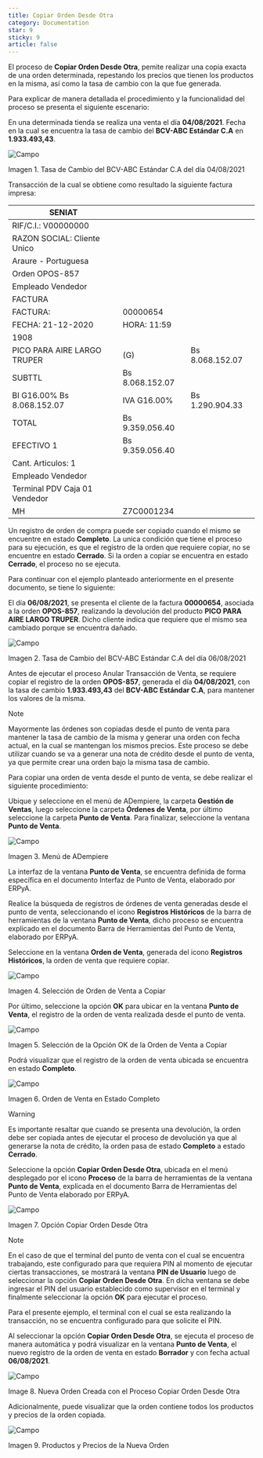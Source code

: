 ```yaml
---
title: Copiar Orden Desde Otra
category: Documentation
star: 9
sticky: 9
article: false
---
```


El proceso de **Copiar Orden Desde Otra**, pemite realizar una copia exacta de una orden determinada, repestando los precios que tienen los productos en la misma, así como la tasa de cambio con la que fue generada.

Para explicar de manera detallada el procedimiento y la funcionalidad del proceso se presenta el siguiente escenario:

En una determinada tienda se realiza una venta el día **04/08/2021**. Fecha en la cual se encuentra la tasa de cambio del **BCV-ABC Estándar C.A** en **1.933.493,43**.

![Campo](/assets/img/docs/pdv-management/gep-pdv-image135.png)

Imagen 1. Tasa de Cambio del BCV-ABC Estándar C.A del día 04/08/2021

Transacción de la cual se obtiene como resultado la siguiente factura impresa:

| SENIAT |      |      |
| ------ | ----- | ---- |
| RIF/C.I.: V00000000 |
| RAZON SOCIAL: Cliente Unico | 
| Araure - Portuguesa |   
| Orden OPOS-857 |         
| Empleado Vendedor |  
| FACTURA |
| FACTURA: | 00000654 |
| FECHA: 21-12-2020 | HORA: 11:59 |
| 1908 |
| PICO PARA AIRE LARGO TRUPER | (G) | Bs 8.068.152.07 |
| SUBTTL | Bs 8.068.152.07 |
| BI G16.00% Bs 8.068.152.07 | IVA G16.00% | Bs 1.290.904.33 |
| TOTAL | Bs 9.359.056.40 |
| EFECTIVO 1 | Bs 9.359.056.40 |
| Cant. Articulos: 1 |
| Empleado Vendedor |
| Terminal PDV Caja 01 Vendedor |
| MH | Z7C0001234 |

Un registro de orden de compra puede ser copiado cuando el mismo se encuentre en estado **Completo**. La unica condición que tiene el proceso para su ejecución, es que el registro de la orden que requiere copiar, no se encuentre en estado **Cerrado**. Si la orden a copiar se encuentra en estado **Cerrado**, el proceso no se ejecuta.

Para continuar con el ejemplo planteado anteriormente en el presente documento, se tiene lo siguiente:

El día **06/08/2021**, se presenta el cliente de la factura **00000654**, asociada a la orden **OPOS-857**, realizando la devolución del producto **PICO PARA AIRE LARGO TRUPER**. Dicho cliente indica que requiere que el mismo sea cambiado porque se encuentra dañado.

![Campo](/assets/img/docs/pdv-management/gep-pdv-image136.png)

Imagen 2. Tasa de Cambio del BCV-ABC Estándar C.A del día 06/08/2021

Antes de ejecutar el proceso Anular Transacción de Venta, se requiere copiar el registro de la orden **OPOS-857**, generada el día **04/08/2021**, con la tasa de cambio **1.933.493,43** del **BCV-ABC Estándar C.A**, para mantener los valores de la misma.

Note

Mayormente las órdenes son copiadas desde el punto de venta para mantener la tasa de cambio de la misma y generar una orden con fecha actual, en la cual se mantengan los mismos precios. Este proceso se debe utilizar cuando se va a generar una nota de crédito desde el punto de venta, ya que permite crear una orden bajo la misma tasa de cambio.

Para copiar una orden de venta desde el punto de venta, se debe realizar el siguiente procedimiento:

Ubique y seleccione en el menú de ADempiere, la carpeta **Gestión de Ventas**, luego seleccione la carpeta **Órdenes de Venta**, por último seleccione la carpeta **Punto de Venta**. Para finalizar, seleccione la ventana **Punto de Venta**.

![Campo](/assets/img/docs/pdv-management/gep-pdv-image137.png)

Imagen 3. Menú de ADempiere

La interfaz de la ventana **Punto de Venta**, se encuentra definida de forma específica en el documento Interfaz de Punto de Venta, elaborado por ERPyA.

Realice la búsqueda de registros de órdenes de venta generadas desde el punto de venta, seleccionando el icono **Registros Históricos** de la barra de herramientas de la ventana **Punto de Venta**, dicho proceso se encuentra explicado en el documento Barra de Herramientas del Punto de Venta, elaborado por ERPyA.

Seleccione en la ventana **Orden de Venta**, generada del icono **Registros Históricos**, la orden de venta que requiere copiar.

![Campo](/assets/img/docs/pdv-management/gep-pdv-image138.png)

Imagen 4. Selección de Orden de Venta a Copiar

Por último, seleccione la opción **OK** para ubicar en la ventana **Punto de Venta**, el registro de la orden de venta realizada desde el punto de venta.

![Campo](/assets/img/docs/pdv-management/gep-pdv-image139.png)

Imagen 5. Selección de la Opción OK de la Orden de Venta a Copiar

Podrá visualizar que el registro de la orden de venta ubicada se encuentra en estado **Completo**.

![Campo](/assets/img/docs/pdv-management/gep-pdv-image140.png)

Imagen 6. Orden de Venta en Estado Completo

Warning

Es importante resaltar que cuando se presenta una devolución, la orden debe ser copiada antes de ejecutar el proceso de devolución ya que al generarse la nota de crédito, la orden pasa de estado **Completo** a estado **Cerrado**.

Seleccione la opción **Copiar Orden Desde Otra**, ubicada en el menú desplegado por el icono **Proceso** de la barra de herramientas de la ventana **Punto de Venta**, explicada en el documento Barra de Herramientas del Punto de Venta elaborado por ERPyA.

![Campo](/assets/img/docs/pdv-management/gep-pdv-image141.png)

Imagen 7. Opción Copiar Orden Desde Otra

Note

En el caso de que el terminal del punto de venta con el cual se encuentra trabajando, este configurado para que requiera PIN al momento de ejecutar ciertas transacciones, se mostrará la ventana **PIN de Usuario** luego de seleccionar la opción **Copiar Orden Desde Otra**. En dicha ventana se debe ingresar el PIN del usuario establecido como supervisor en el terminal y finalmente seleccionar la opción **OK** para ejecutar el proceso.

Para el presente ejemplo, el terminal con el cual se esta realizando la transacción, no se encuentra configurado para que solicite el PIN.

Al seleccionar la opción **Copiar Orden Desde Otra**, se ejecuta el proceso de manera automática y podrá visualizar en la ventana **Punto de Venta**, el nuevo registro de la orden de venta en estado **Borrador** y con fecha actual **06/08/2021**.

![Campo](/assets/img/docs/pdv-management/gep-pdv-image142.png)

Image 8. Nueva Orden Creada con el Proceso Copiar Orden Desde Otra

Adicionalmente, puede visualizar que la orden contiene todos los productos y precios de la orden copiada.

![Campo](/assets/img/docs/pdv-management/gep-pdv-image143.png)

Imagen 9. Productos y Precios de la Nueva Orden